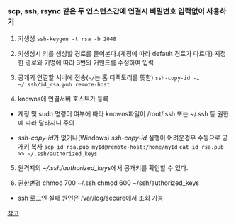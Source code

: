 ### scp, ssh, rsync 같은 두 인스턴스간에 연결시 비밀번호 입력없이 사용하기

1. 키생성
   `ssh-keygen -t rsa -b 2048`

2. 키생성시 키를 생성할 경로를 물어본다.(계정에 따라 default 경로가 다르다)
   지정한 경로와 키명에 따라 3번의 커맨드를 수정하여 입력

3. 공개키 연결할 서버에 전송(`~/`는 홈 디렉토리를 뜻함)
   `ssh-copy-id -i ~/.ssh/id_rsa.pub remote-host`

4. knowns에 연결서버 호스트가 등록

-   계정 및 sudo 명령어 여부에 따라 knowns파일이 /root/.ssh 또는 ~/.ssh 등 권한에 따라 달라지니 주의

-   *ssh-copy-id*가 없거나(Windows) _ssh-copy-id_ 실행이 어려운경우 수동으로 공개키 복사
    `scp id_rsa.pub myId@remote-host:/home/myId`
    `cat id_rsa.pub >> ~/.ssh/authorized_keys`

5. 원격지의 *~/.ssh/authorized_keys*에서 공개키를 확인할 수 있다.

6. 권한변경
   chmod 700 ~/.ssh
   chmod 600 ~/ssh/authorized_keys

-   ssh 로그인 실패 원인은 /var/log/secure에서 조회 가능

[참고](https://www.lesstif.com/lpt/scp-ssh-rsync-12943452.html)
